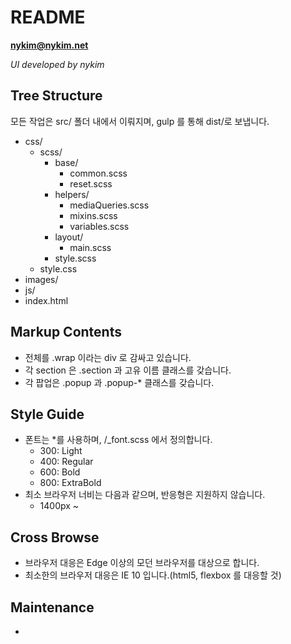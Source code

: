 # README

**nykim@nykim.net**

_UI developed by nykim_

## Tree Structure

모든 작업은 src/ 폴더 내에서 이뤄지며,
gulp 를 통해 dist/로 보냅니다.

- css/
  - scss/
    - base/
      - common.scss
      - reset.scss
    - helpers/
      - mediaQueries.scss
      - mixins.scss
      - variables.scss
    - layout/
      - main.scss
    - style.scss
  - style.css
- images/
- js/
- index.html

## Markup Contents

- 전체를 .wrap 이라는 div 로 감싸고 있습니다.
- 각 section 은 .section 과 고유 이름 클래스를 갖습니다.
- 각 팝업은 .popup 과 .popup-\* 클래스를 갖습니다.

## Style Guide

- 폰트는 \*를 사용하며, /\_font.scss 에서 정의합니다.
  - 300: Light
  - 400: Regular
  - 600: Bold
  - 800: ExtraBold
- 최소 브라우저 너비는 다음과 같으며, 반응형은 지원하지 않습니다.
  - 1400px ~

## Cross Browse

- 브라우저 대응은 Edge 이상의 모던 브라우저를 대상으로 합니다.
- 최소한의 브라우저 대응은 IE 10 입니다.(html5, flexbox 를 대응할 것)

## Maintenance

-
